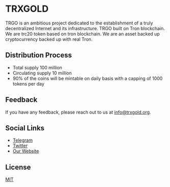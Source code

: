 
# TRXGOLD

TRGO is an ambitious project dedicated to the
establishment of a truly decentralized Internet and its
infrastructure. TRGO built on Tron blockchain. We are trc20 token based on tron blockchain. We are an asset backed up cryptocurrency backed up with real Tron.


## Distribution Process

- Total supply 100 million
- Circulating supply 10 million
- 90% of the coins will be mintable on daily basis with a capping of 1000 tokens per day

  
## Feedback

If you have any feedback, please reach out to us at info@trxgold.org.

  
## Social Links

- [Telegram](https://t.me/trxgold_official)
- [Twitter](https://twitter.com/trxgoldofficial)
- [Our Website](https://trxgold.org/)

  
## License

[MIT](https://choosealicense.com/licenses/mit/)

  

